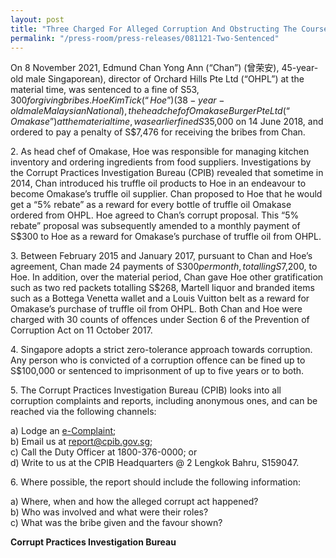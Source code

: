 ```yaml
---
layout: post
title: "Three Charged For Alleged Corruption And Obstructing The Course Of Justice"
permalink: "/press-room/press-releases/081121-Two-Sentenced"
---
```

On 8 November 2021, Edmund Chan Yong Ann (“Chan”) (曾荣安), 45-year-old male Singaporean), director of Orchard Hills Pte Ltd (“OHPL”) at the material time, was sentenced to a fine of S$53,300 for giving bribes. Hoe Kim Tick (“Hoe”) (38-year-old male Malaysian National), the head chef of Omakase Burger Pte Ltd (“Omakase”) at the material time, was earlier fined S$35,000 on 14 June 2018, and ordered to pay a penalty of S$7,476 for receiving the bribes from Chan. 

2\. As head chef of Omakase, Hoe was responsible for managing kitchen inventory and ordering ingredients from food suppliers. Investigations by the Corrupt Practices Investigation Bureau (CPIB) revealed that sometime in 2014, Chan introduced his truffle oil products to Hoe in an endeavour to become Omakase’s truffle oil supplier. Chan proposed to Hoe that he would get a “5% rebate” as a reward for every bottle of truffle oil Omakase ordered from OHPL. Hoe agreed to Chan’s corrupt proposal. This “5% rebate” proposal was subsequently amended to a monthly payment of S$300 to Hoe as a reward for Omakase’s purchase of truffle oil from OHPL.

3\. Between February 2015 and January 2017, pursuant to Chan and Hoe’s agreement, Chan made 24 payments of S$300 per month, totalling S$7,200, to Hoe. In addition, over the material period, Chan gave Hoe other gratification such as two red packets totalling S$268, Martell liquor and branded items such as a Bottega Venetta wallet and a Louis Vuitton belt as a reward for Omakase’s purchase of truffle oil from OHPL. Both Chan and Hoe were charged with 30 counts of offences under Section 6 of the Prevention of Corruption Act on 11 October 2017.

4\. Singapore adopts a strict zero-tolerance approach towards corruption. Any person who is convicted of a corruption offence can be fined up to S$100,000 or sentenced to imprisonment of up to five years or to both.

5\. The Corrupt Practices Investigation Bureau (CPIB) looks into all corruption complaints and reports, including anonymous ones, and can be reached via the following channels:

a) Lodge an [e-Complaint](/e-services/e-complaint-for-corrupt-conduct);<br>
b) Email us at <a class="spamspan" href="mailto:report@cpib.gov.sg">report@cpib.gov.sg</a>;<br />
c) Call the Duty Officer at 1800-376-0000; or<br />
d) Write to us at the CPIB Headquarters @ 2 Lengkok Bahru, S159047.

6\.        Where possible, the report should include the following information:

a) Where, when and how the alleged corrupt act happened?<br />
b) Who was involved and what were their roles?<br />
c) What was the bribe given and the favour shown?

**Corrupt Practices Investigation Bureau**
